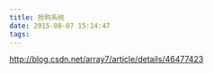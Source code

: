 ```yaml
---
title: 抢购系统
date: 2015-08-07 15:14:47
tags:
---
```

http://blog.csdn.net/array7/article/details/46477423